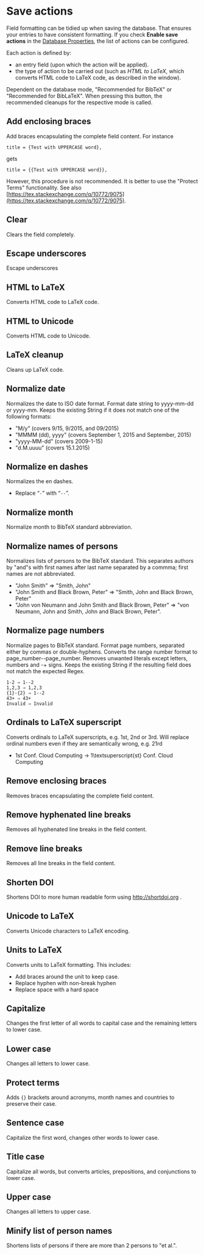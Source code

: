 # Save actions

Field formatting can be tidied up when saving the database. That ensures your entries to have consistent formatting. If you check **Enable save actions** in the [Database Properties](../setup/databaseproperties.md), the list of actions can be configured.

Each action is defined by:

* an entry field \(upon which the action will be applied\).
* the type of action to be carried out \(such as _HTML to LaTeX_, which converts HTML code to LaTeX code, as described in the window\).

Dependent on the database mode, "Recommended for BibTeX" or "Recommended for BibLaTeX". When pressing this button, the recommended cleanups for the respective mode is called.

## Add enclosing braces

Add braces encapsulating the complete field content. For instance

```text
title = {Test with UPPERCASE word},
```

gets

```text
title = {{Test with UPPERCASE word}},
```

However, this procedure is not recommended. It is better to use the "Protect Terms" functionality. See also [https://tex.stackexchange.com/q/10772/9075](https://tex.stackexchange.com/q/10772/9075).

## Clear

Clears the field completely.

## Escape underscores

Escape underscores

## HTML to LaTeX

Converts HTML code to LaTeX code.

## HTML to Unicode

Converts HTML code to Unicode.

## LaTeX cleanup

Cleans up LaTeX code.

## Normalize date

Normalizes the date to ISO date format.  Format date string to
yyyy-mm-dd or yyyy-mm. Keeps the existing String if it does not match
one of the following formats:
* "M/y" (covers 9/15, 9/2015, and 09/2015)
* "MMMM (dd), yyyy" (covers September 1, 2015 and September, 2015)
* "yyyy-MM-dd" (covers 2009-1-15)
* "d.M.uuuu" (covers 15.1.2015)

## Normalize en dashes

Normalizes the en dashes.
* Replace “` - `” with “` -- `”.

## Normalize month

Normalize month to BibTeX standard abbreviation.

## Normalize names of persons

Normalizes lists of persons to the BibTeX standard. This separates authors by "and"s with first names after last name separated by a commma; first names are not abbreviated.
* "John Smith" ⇒ "Smith, John"
* "John Smith and Black Brown, Peter" ⇒ "Smith, John and Black Brown, Peter"
* "John von Neumann and John Smith and Black Brown, Peter" ⇒ "von Neumann, John and Smith, John and Black Brown, Peter".

## Normalize page numbers

Normalize pages to BibTeX standard. Format page numbers, separated either by commas or double-hyphens.
Converts the range number format to page_number--page_number. Removes unwanted literals except letters,
numbers and -+ signs. Keeps the existing String if the resulting field does not match the expected Regex.

    1-2 ⇒ 1--2
    1,2,3 ⇒ 1,2,3
    {1}-{2} ⇒ 1--2
    43+ ⇒ 43+
    Invalid ⇒ Invalid
     
## Ordinals to LaTeX superscript

Converts ordinals to LaTeX superscripts, e.g. 1st, 2nd or 3rd.
Will replace ordinal numbers even if they are semantically wrong, e.g. 21rd
* 1st Conf. Cloud Computing -> 1\textsuperscript{st} Conf. Cloud Computing

## Remove enclosing braces

Removes braces encapsulating the complete field content.

## Remove hyphenated line breaks

Removes all hyphenated line breaks in the field content.

## Remove line breaks

Removes all line breaks in the field content.

## Shorten DOI

Shortens DOI to more human readable form using http://shortdoi.org .

## Unicode to LaTeX

Converts Unicode characters to LaTeX encoding.

## Units to LaTeX

Converts units to LaTeX formatting. This includes: 
* Add braces around the unit to keep case.
* Replace hyphen with non-break hyphen
* Replace space with a hard space

## Capitalize

Changes the first letter of all words to capital case and the remaining letters to lower case.

## Lower case

Changes all letters to lower case.

## Protect terms

Adds `{}` brackets around acronyms, month names and countries to preserve their case.

## Sentence case

Capitalize the first word, changes other words to lower case.

## Title case

Capitalize all words, but converts articles, prepositions, and conjunctions to lower case.

## Upper case

Changes all letters to upper case.

## Minify list of person names

Shortens lists of persons if there are more than 2 persons to \"et al.\".

